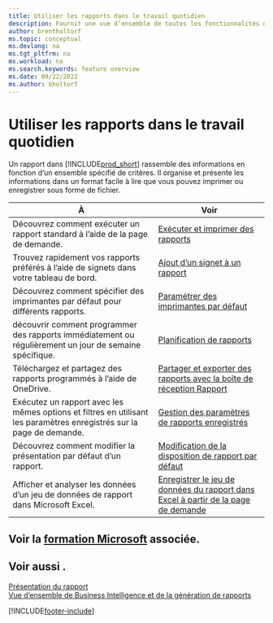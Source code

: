 ```yaml
---
title: Utiliser les rapports dans le travail quotidien
description: Fournit une vue d’ensemble de toutes les fonctionnalités de Business Intelligence et de création de rapports prises en charge dans le produit Business Central.
author: brentholtorf
ms.topic: conceptual
ms.devlang: na
ms.tgt_pltfrm: na
ms.workload: na
ms.search.keywords: feature overview
ms.date: 09/22/2022
ms.author: bholtorf
---
```

# Utiliser les rapports dans le travail quotidien

Un rapport dans [!INCLUDE[prod_short](includes/prod_short.md)] rassemble des informations en fonction d’un ensemble spécifié de critères. Il organise et présente les informations dans un format facile à lire que vous pouvez imprimer ou enregistrer sous forme de fichier.  

| À | Voir |
| --- | --- |
| Découvrez comment exécuter un rapport standard à l’aide de la page de demande. | [Exécuter et imprimer des rapports](ui-work-report.md) |
| Trouvez rapidement vos rapports préférés à l’aide de signets dans votre tableau de bord. | [Ajout d’un signet à un rapport](ui-bookmarks.md) |
| Découvrez comment spécifier des imprimantes par défaut pour différents rapports. | [Paramétrer des imprimantes par défaut](ui-specify-printer-selection-reports.md#default) |
| découvrir comment programmer des rapports immédiatement ou régulièrement un jour de semaine spécifique. | [Planification de rapports](ui-work-report.md#ScheduleReport) |
| Téléchargez et partagez des rapports programmés à l’aide de OneDrive. | [Partager et exporter des rapports avec la boîte de réception Rapport](ui-work-report-inbox.md) |
| Exécutez un rapport avec les mêmes options et filtres en utilisant les paramètres enregistrés sur la page de demande. | [Gestion des paramètres de rapports enregistrés](reports-saving-reusing-settings.md)|
| Découvrez comment modifier la présentation par défaut d’un rapport. | [Modification de la disposition de rapport par défaut](ui-how-change-layout-currently-used-report.md) |
| Afficher et analyser les données d’un jeu de données de rapport dans Microsoft Excel. | [Enregistrer le jeu de données du rapport dans Excel à partir de la page de demande](/dynamics365-release-plan/2021wave1/smb/dynamics365-business-central/save-report-dataset-excel-request-page) |

## Voir la [formation Microsoft](/training/paths/setup-reporting-dynamics-365-business-central/) associée.

## Voir aussi .

[Présentation du rapport](reports-available-reports.md)  
[Vue d’ensemble de Business Intelligence et de la génération de rapports](ui-work-report.md)  

[!INCLUDE[footer-include](includes/footer-banner.md)]
